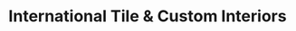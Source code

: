 ---
title: "International Tile & Custom Interiors"
url: /fallston/international-tile-and-custom-interiors/
shop: tiles
---